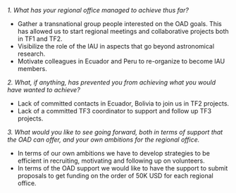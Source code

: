 *1. What has your regional office managed to achieve thus far?*

- Gather a transnational group people interested on the OAD goals. This has allowed us to start regional meetings and collaborative projects both in TF1 and TF2.
- Visibilize the role of the IAU in aspects that go beyond astronomical research.
- Motivate colleagues in Ecuador and Peru to re-organize to become IAU members.

*2. What, if anything, has prevented you from achieving what you would have wanted to achieve?*
- Lack of committed contacts in Ecuador, Bolivia to join us in TF2 projects.
- Lack of a committed TF3 coordinator to support and follow up TF3 projects.

*3. What would you like to see going forward, both in terms of support that the OAD can offer, and your own ambitions for the regional office.*
- In terms of our own ambitions we have to develop strategies to be efficient in recruiting, motivating and following up on volunteers.
- In terms of the OAD support we would like to have the support to submit proposals to get funding on the order of 50K USD for each regional office.
